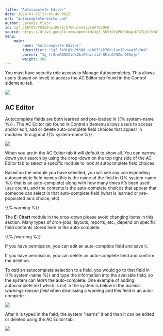 ```yaml
---
title: "Autocomplete Editor"
date: 2020-03-05T17:46:48.962Z
url: "autocomplete-editor.md"
author: Jeremia Ploor
id: 1gf_5k9tQYpPKSQ0upiD07Sjk76Kulne3EvseAf6VOe8
source: https://drive.google.com/open?id=1gf_5k9tQYpPKSQ0upiD07Sjk76Kulne3EvseAf6VOe8
menu:
    main:
        name: "Autocomplete Editor"
        identifier: "1gf_5k9tQYpPKSQ0upiD07Sjk76Kulne3EvseAf6VOe8"
        parent: "1g_frQrmRQNVXiUxZbiFQazraiJ-RFioG49ZunOCSejw"
        weight: 300
---
```

You must have security role access to Manage Autocompletes. This allows users (based on level) to access the AC Editor tab found in the Control sidemenu tab.

![](external_files/f42f2220f7b2a9179e894c71766f80fe.png)

## AC Editor

Autocomplete fields are both learned and pre-loaded in {{% system-name %}} . The AC Editor tab found in Control sidemenu allows users to access and/or edit, add or delete auto-complete field choices that appear in modules throughout {{% system-name %}} .

![](external_files/e0428535575e3b9f48881901f945939b.png)

When you are in the AC Editor tab it will default to show all. You can narrow down your search by using the drop-down on the top right side of the AC Editor tab to select a specific module to look at autocomplete field choices.

Based on the module you have selected, you will see any corresponding autocomplete field names (this is the name of the field in {{% system-name %}} that is an auto-complete) along with how many times it's been used (use count), and the contents is the auto-complete choices that appear that someone can select in that auto-complete field (what is learned or pre-populated as a choice, etc).

{{% warning %}}

The **E-Chart** module in the drop-down please avoid changing items in this section. Many types of cron-jobs, layouts, reports, etc., depend on specific field contents stored here in the auto-complete.

{{% /warning %}}


If you have permission, you can edit an auto-complete field and save it.

If you have permission, you can delete an auto-complete field and confirm the deletion.

To *add* an autocomplete selection to a field, you would go to that field in {{% system-name %}} and type the information into the available field, so the system can *learn* the auto-complete. One example of adding autocomplete text which is not in the system is below in the *dismiss warnings* *reason field* when dismissing a warning and this field is an auto-complete.

![](external_files/393dbd67f6d010ae4cfbbc4f22a83adc.png)

After it is typed in the field, the system "learns" it and then it can be edited or deleted using the AC Editor tab.

![](external_files/011e93a42b25788e2e55a539443e7909.png)

